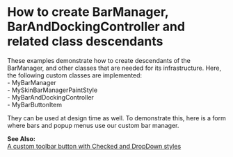 # How to create BarManager, BarAndDockingController and related class descendants


<p>These examples demonstrate how to create descendants of the BarManager, and other classes that are needed for its infrastructure. Here, the following custom classes are implemented:<br />
- MyBarManager<br />
- MySkinBarManagerPaintStyle<br />
- MyBarAndDockingController<br />
- MyBarButtonItem</p><p>They can be used at design time as well. To demonstrate this, here is a form where bars and popup menus use our custom bar manager.</p><p><strong>See Also:</strong><br />
<a href="https://www.devexpress.com/Support/Center/p/E2266">A custom toolbar button with Checked and DropDown styles</a></p>

<br/>


